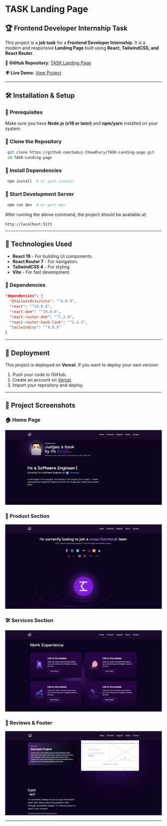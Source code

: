 # TASK Landing Page

## 🏆 Frontend Developer Internship Task

This project is a **job task** for a **Frontend Developer Internship**. It is a modern and responsive **Landing Page** built using **React, TailwindCSS, and React Router**.

📌 **GitHub Repository**: [TASK Landing Page](https://github.com/Sabuj-Chowdhury/TASK-Landing-page)

🌍 **Live Demo**: [View Project](https://task-landing-page-pied.vercel.app/)

---

## 🛠️ Installation & Setup

### 🔹 Prerequisites

Make sure you have **Node.js (v18 or later)** and **npm/yarn** installed on your system.

### 🔹 Clone the Repository

```sh
 git clone https://github.com/Sabuj-Chowdhury/TASK-Landing-page.git
 cd TASK-Landing-page
```

### 🔹 Install Dependencies

```sh
 npm install  # or yarn install
```

### 🔹 Start Development Server

```sh
 npm run dev  # or yarn dev
```

After running the above command, the project should be available at:

```
http://localhost:5173
```

---

## 🔧 Technologies Used

- **React 19** - For building UI components.
- **React Router 7** - For navigation.
- **TailwindCSS 4** - For styling.
- **Vite** - For fast development.

### 📌 Dependencies

```json
"dependencies": {
  "@tailwindcss/vite": "^4.0.9",
  "react": "^19.0.0",
  "react-dom": "^19.0.0",
  "react-router-dom": "^7.2.0",
  "react-router-hash-link": "^2.4.3",
  "tailwindcss": "^4.0.9"
}
```

---

## 🚀 Deployment

This project is deployed on **Vercel**. If you want to deploy your own version:

1. Push your code to GitHub.
2. Create an account on [Vercel](https://vercel.com/).
3. Import your repository and deploy.

---

## 📸 Project Screenshots

### 🏠 Home Page

![Home Section](public/home.png)

### 🛒 Product Section

![Product Section](public/Product.png)

### 🛠️ Services Section

![Services Section](public/Services.png)

### 🌟 Reviews & Footer

![Reviews & Footer](public/review_and_footer.png)

---
